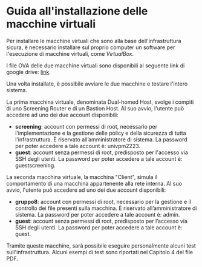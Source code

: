# Guida all'installazione delle macchine virtuali

Per installare le macchine virtuali che sono alla base dell'infrastruttura sicura, è necessario installare sul proprio computer un software per l'esecuzione di macchine virtuali, come _VirtualBox_.

I file OVA delle due macchine virtuali sono disponibili al seguente link di google drive: [link](https://www.google.it/).

Una volta installate, è possibile avviare le due macchine e testare l'intero sistema.

La prima macchina virtuale, denominata Dual-homed Host, svolge i compiti di uno Screening Router e di un Bastion Host. Al suo avvio, l'utente può accedere ad uno dei due account disponibili: 
* **screening**: account con permessi di root, necessario per l’implementazione e la gestione delle policy e della sicurezza di tutta l’infrastruttura. È riservato all’amministratore di sistema. La password per poter accedere a tale account è: univpm2223.
* **guest**: account senza permessi di root, predisposto per l'accesso via SSH degli utenti. La password per poter accedere a tale account è: guestscreening.

La seconda macchina virtuale, la macchina "Client", simula il comportamento di una macchina appartenente alla rete interna. Al suo avvio, l'utente può accedere ad uno dei due account disponibili:
* **gruppo8**: account con permessi di root, necessario per la gestione e il controllo dei file presenti sulla macchina. È riservato all’amministratore di sistema. La password per poter accedere a tale account è: admin.
* **guest**: account senza permessi di root, predisposto per l’accesso via SSH degli utenti. La password per poter accedere a tale account è: guest.

Tramite queste macchine, sarà possibile eseguire personalmente alcuni test sull'infrastruttura. Alcuni esempi di test sono riportati nel Capitolo 4 del file PDF.
